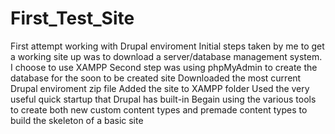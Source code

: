 # First_Test_Site
First attempt working with Drupal enviroment
Initial steps taken by me to get a working site up was to download a server/database management system.
I choose to use XAMPP
Second step was using phpMyAdmin to create the database for the soon to be created site
Downloaded the most current Drupal enviroment zip file
Added the site to XAMPP folder
Used the very useful quick startup that Drupal has built-in
Begain using the various tools to create both new custom content types and premade content types to build the skeleton of a basic site

